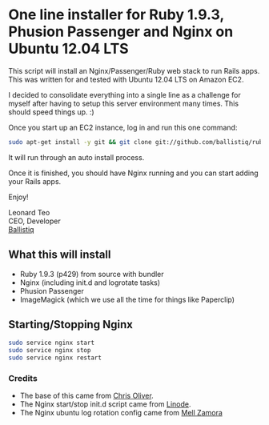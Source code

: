# One line installer for Ruby 1.9.3, Phusion Passenger and Nginx on Ubuntu 12.04 LTS

This script will install an Nginx/Passenger/Ruby web stack to run Rails apps. This was written for and tested with Ubuntu 12.04 LTS on Amazon EC2. 

I decided to consolidate everything into a single line as a challenge for myself after having to setup this server environment many times. This should speed things up. :)

Once you start up an EC2 instance, log in and run this one command:

```bash
sudo apt-get install -y git && git clone git://github.com/ballistiq/ruby-passenger-nginx-installer.git && bash ./ruby-passenger-nginx-installer/install.sh
```

It will run through an auto install process. 

Once it is finished, you should have Nginx running and you can start adding your Rails apps.

Enjoy!

Leonard Teo  
CEO, Developer  
[Ballistiq](http://www.ballistiq.com)

## What this will install

* Ruby 1.9.3 (p429) from source with bundler
* Nginx (including init.d and logrotate tasks)
* Phusion Passenger
* ImageMagick (which we use all the time for things like Paperclip)

## Starting/Stopping Nginx

```bash
sudo service nginx start
sudo service nginx stop
sudo service nginx restart
```

### Credits

* The base of this came from [Chris Oliver](http://excid3.com/blog/setting-up-ubuntu-12-04-with-ruby-1-9-3-nginx-passenger-and-postgresql-or-mysql/).
* The Nginx start/stop init.d script came from [Linode](http://library.linode.com/).
* The Nginx ubuntu log rotation config came from [Mell Zamora](http://www.mellzamora.com/installing-nginx-on-ubuntu-and-debian/)
